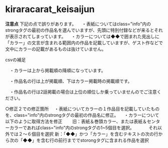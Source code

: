 # kiraracarat_keisaijun
**注意点**
下記の点で誤りがあります。
　・表紙についてはclass="info"内のstrongタグの最初の作品名を選んでいますが、先頭に特別付録などが来るとそれが表示されてしまっています。
　・カラーについては◆◆で囲まれた見出しに「カラー」の文言が含まれる範囲内の作品を記載していますが、ゲスト作などで文中にカラーの記載があるものは抜けていません。

csvの補足

　・カラーは上から掲載順の降順になっています。　
 
　・作品名の行は上が掲載順、下はカラー掲載時の掲載順です。
 
　・作品名の行は2話掲載の場合は上位の順位しか乗っていませんのでご注意ください。　
 
○修正２での修正箇所
　・表紙についてカラーの１作品目を記載していたものを、class="info"内のstrongタグの最初の作品名に修正。
　・カラーについて以下のように取得方法を修正
 　　旧：表紙＆巻頭カラー、または表紙＆センターカラーであればclass="info"内のstrongタグの1~5個目を選択。
   　　　それ以外では２～６個目を選択
    新：「◆◆」かつ「カラー」を含むテキストの次の行から次の「◆◆」を含む行の前行まででstorongタグに含まれる作品を選択
